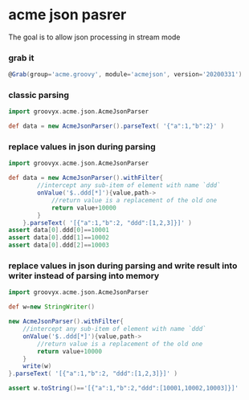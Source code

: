 # acme json pasrer

The goal is to allow json processing in stream mode 

### grab it
```groovy
@Grab(group='acme.groovy', module='acmejson', version='20200331')
```


### classic parsing
```groovy
import groovyx.acme.json.AcmeJsonParser

def data = new AcmeJsonParser().parseText( '{"a":1,"b":2}' )
```

### replace values in json during parsing
```groovy
import groovyx.acme.json.AcmeJsonParser

def data = new AcmeJsonParser().withFilter{
		//intercept any sub-item of element with name `ddd`
		onValue('$..ddd[*]'){value,path->
			//return value is a replacement of the old one
			return value+10000
		}
	}.parseText( '[{"a":1,"b":2, "ddd":[1,2,3]}]' )
assert data[0].ddd[0]==10001
assert data[0].ddd[1]==10002
assert data[0].ddd[2]==10003
```

### replace values in json during parsing and write result into writer instead of parsing into memory
```groovy
import groovyx.acme.json.AcmeJsonParser

def w=new StringWriter()

new AcmeJsonParser().withFilter{
	//intercept any sub-item of element with name `ddd`
	onValue('$..ddd[*]'){value,path->
		//return value is a replacement of the old one
		return value+10000
	}
	write(w)
}.parseText( '[{"a":1,"b":2, "ddd":[1,2,3]}]' )

assert w.toString()=='[{"a":1,"b":2,"ddd":[10001,10002,10003]}]'
```
